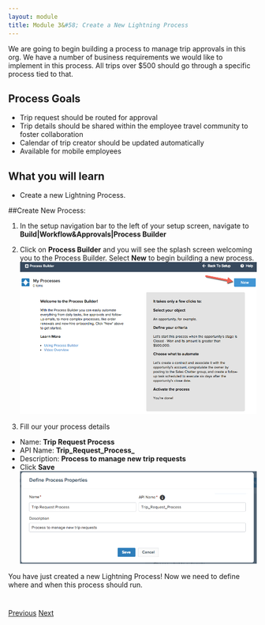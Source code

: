 ```yaml
---
layout: module
title: Module 3&#58; Create a New Lightning Process
---
```


We are going to begin building a process to manage trip approvals in this org. We have a number of business  requirements we would like to implement in this process. All trips over $500 should go through a specific process tied to that. 

## Process Goals
- Trip request should be routed for approval
- Trip details should be shared within the employee travel community to foster collaboration
- Calendar of trip creator should be updated automatically
- Available for mobile employees


## What you will learn
- Create a new Lightning Process. 


##Create New Process: 

1. In the setup navigation bar to the left of your setup screen, navigate to **Build|Workflow&Approvals|Process Builder**

2. Click on **Process Builder** and you will see the splash screen welcoming you to the Process Builder. Select **New** to begin building a new process.  
  ![](images/process1.jpg)
    

3. Fill our your process details 
- Name: **Trip Request Process**
- API Name: **Trip_Request_Process_**
- Description: **Process to manage new trip requests**
- Click **Save**
  ![](images/process2.jpg)





You have just created a new Lightning Process! Now we need to define where and when this process should run. 



<div class="row" style="margin-top:40px;">
<div class="col-sm-12">
<a href="setup-environment.html" class="btn btn-default"><i class="glyphicon glyphicon-chevron-left"></i> Previous</a>
<a href="create-lightning-application.html" class="btn btn-default pull-right">Next <i class="glyphicon glyphicon-chevron-right"></i></a>
</div>
</div>
